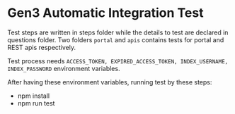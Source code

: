 # Gen3 Automatic Integration Test
Test steps are written in steps folder while the details to test are declared in questions folder. Two folders `portal` and `apis` contains tests for portal and REST apis respectively.

Test process needs `ACCESS_TOKEN, EXPIRED_ACCESS_TOKEN, INDEX_USERNAME, INDEX_PASSWORD` environment variables.

After having these environment variables, running test by these steps:
- npm install
- npm run test